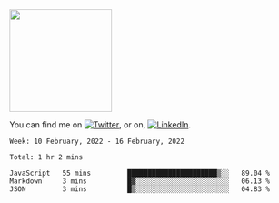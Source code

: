 <!-- ![visitors](https://visitor-badge.glitch.me/badge?page_id=page.id) -->

<img height="180em" src="https://github-readme-stats.vercel.app/api?username=alihernandez&show_icons=true&hide_border=true&&count_private=true&include_all_commits=true" />

<!-- Actual text -->

You can find me on [![Twitter][1.2]][1], or on, [![LinkedIn][2.2]][2].

<!-- Icons -->

[1.2]: http://i.imgur.com/wWzX9uB.png (twitter icon without padding)
[2.2]: https://raw.githubusercontent.com/MartinHeinz/MartinHeinz/master/linkedin-3-16.png (LinkedIn icon without padding)

<!-- Links to your social media accounts -->

[1]: https://twitter.com/phantomramen
[2]: https://www.linkedin.com/in/ali-hernandez-96b1b71a9/

<!--START_SECTION:waka-->
```text
Week: 10 February, 2022 - 16 February, 2022

Total: 1 hr 2 mins

JavaScript   55 mins         ██████████████████████▒░░   89.04 % 
Markdown     3 mins          █▓░░░░░░░░░░░░░░░░░░░░░░░   06.13 % 
JSON         3 mins          █▒░░░░░░░░░░░░░░░░░░░░░░░   04.83 % 
```
<!--END_SECTION:waka-->
